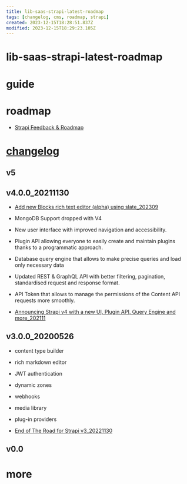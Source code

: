 ```yaml
---
title: lib-saas-strapi-latest-roadmap
tags: [changelog, cms, roadmap, strapi]
created: 2023-12-15T18:28:51.837Z
modified: 2023-12-15T18:29:23.105Z
---
```


# lib-saas-strapi-latest-roadmap

# guide

# roadmap
- [Strapi Feedback & Roadmap](https://feedback.strapi.io/)
# [changelog](https://strapi.io/changelog)

## v5

## v4.0.0_20211130

- [Add new Blocks rich text editor (alpha) using slate_202309](https://github.com/strapi/strapi/pull/18166)

- MongoDB Support dropped with V4

- New user interface with improved navigation and accessibility.
- Plugin API allowing everyone to easily create and maintain plugins thanks to a programmatic approach.
- Database query engine that allows to make precise queries and load only necessary data
- Updated REST & GraphQL API with better filtering, pagination, standardised request and response format.
- API Token that allows to manage the permissions of the Content API requests more smoothly.

- [Announcing Strapi v4 with a new UI, Plugin API, Query Engine and more_202111](https://strapi.io/blog/announcing-strapi-v4)

## v3.0.0_20200526

- content type builder
- rich markdown editor
- JWT authentication
- dynamic zones
- webhooks
- media library
- plug-in providers

- [End of The Road for Strapi v3_20221130](https://strapi.io/blog/end-of-the-road-for-strapi-v3)

## v0.0

# more
